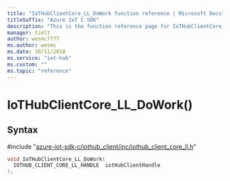 ```yaml
---                             
title: "IoTHubClientCore_LL_DoWork function reference | Microsoft Docs" 
titleSuffix: "Azure IoT C SDK"            
description: "This is the function reference page for IoTHubClientCore_LL_DoWork() in the Azure IoT C SDK. This SDK is used with Azure IoT Hub and Azure IoT Hub Device Provisioning Service"            
manager: timlt                 
author: wesmc7777              
ms.author: wesmc               
ms.date: 10/11/2018                    
ms.service: "iot-hub"             
ms.custom: ""                
ms.topic: "reference"        
---                            
```


# IoTHubClientCore_LL_DoWork()

## Syntax

\#include "[azure-iot-sdk-c/iothub_client/inc/iothub_client_core_ll.h](../iothub-client-core-ll-h.md)"  
```C
void IoTHubClientCore_LL_DoWork(
  IOTHUB_CLIENT_CORE_LL_HANDLE  iotHubClientHandle
);
```

